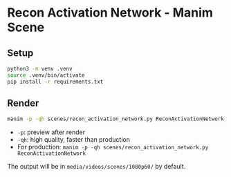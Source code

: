 # Recon Activation Network - Manim Scene

## Setup

```bash
python3 -m venv .venv
source .venv/bin/activate
pip install -r requirements.txt
```

## Render

```bash
manim -p -qh scenes/recon_activation_network.py ReconActivationNetwork
```

- `-p`: preview after render
- `-qh`: high quality, faster than production
- For production: `manim -p -qh scenes/recon_activation_network.py ReconActivationNetwork`

The output will be in `media/videos/scenes/1080p60/` by default.

